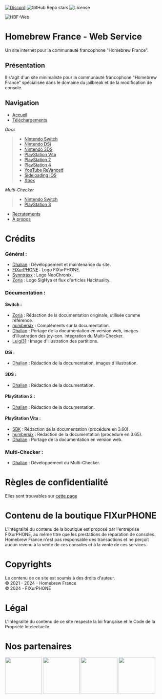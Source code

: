 [![Discord](https://img.shields.io/discord/883623179979984896?logo=discord&label=Le%20Homebrew%20France)](https://discord.gg/le-homebrew-france-883623179979984896) ![GitHub Repo stars](https://img.shields.io/github/stars/homebrewfrance/homebrew-france.fr) ![License](https://img.shields.io/github/license/homebrewfrance/homebrew-france.fr)


![HBF-Web](https://cdn.homebrew-france.site/github/hbf-web.png)

# Homebrew France - Web Service
Un site internet pour la communauté francophone "Homebrew France".

## Présentation
Il s'agit d'un site minimaliste pour la communauté francophone "Homebrew France" spécialisée dans le domaine du jailbreak et de la modification de console.

## Navigation
- [Accueil](https://homebrew-france.fr)
- [Téléchargements](https://homebrew-france.fr/telechargements/)
  
*Docs*
> - [Nintendo Switch](https://docs.homebrew-france.fr/switch/)
> - [Nintendo DSi](https://docs.homebrew-france.fr/dsi/)
> - [Nintendo 3DS](https://homebrew-france.fr/3ds/)
> - [PlayStation Vita](https://docs.homebrew-france.fr/psvita)
> - [PlayStation 2](https://docs.homebrew-france.fr/ps2/)
> - [PlayStation 4](https://homebrew-france.fr/docs/ps4/)
> - [YouTube ReVanced](https://homebrew-france.fr/docs/revanced/)
> - [Sideloading iOS](https://homebrew-france.fr/docs/sideloading-ios/)
> - [Xbox](https://homebrew-france.fr/docs/xbox/)
  
*Multi-Checker*
> - [Nintendo Switch](https://homebrew-france.fr/multi-checker/switch/)
> - [PlayStation 3](https://homebrew-france.fr/multi-checker/ps3/)

- [Recrutements](https://homebrew-france.fr/devenir-helper/)
- [A propos](https://homebrew-france.fr/a-propos/)

# Crédits 
### Général : 
- [Dhalian](https://github.com/Dhalian) : Dévéloppement et maintenance du site.
- [FIXurPHONE](https://fixurphone.fr/) : Logo FIXurPHONE.
- [Synntraxx](https://github.com/Synntraxx) : Logo NeoChronix.
- [Zoria](https://github.com/THZoria) : Logo SigHya et flux d'articles Hacktuality.

### Documentation :
#### Switch :
- [Zoria](https://github.com/THZoria) : Rédaction de la documentation originale, utilisée comme référence.
- [numbersix]() : Compléments sur la documentation.
- [Dhalian](https://github.com/Dhalian) : Portage de la documentation en version web, images d'illustration des joy-con. Intégration du Multi-Checker.
- [Luigi31]() : Image d'illustration des partitions.

#### DSi :
- [Dhalian](https://github.com/Dhalian) : Rédaction de la documentation, images d'illustration.

#### 3DS : 
- [Dhalian](https://github.com/Dhalian) : Rédaction de la documentation.

#### PlayStation 2 : 
- [Dhalian](https://github.com/Dhalian) : Rédaction de la documentation.

#### PlayStation Vita : 
- [SBK]() : Rédaction de la documentation (procédure en 3.60).
- [numbersix]() : Rédaction de la documentation (procédure en 3.65).
- [Dhalian](https://github.com/Dhalian) : Portage de la documentation en version web.

### Multi-Checker : 
- [Dhalian](https://github.com/Dhalian) : Développement du Multi-Checker.

# Règles de confidentialité 
Elles sont trouvables sur [cette page](https://homebrew-france.fr/confidentialite)

# Contenu de la boutique FIXurPHONE
L'intégralité du contenu de la boutique est proposé par l'entreprise FIXurPHONE, au même titre que les prestations de réparation de consoles.\
Homebrew France n'est pas responsable des transactions et ne perçoit aucun revenu à la vente de ces consoles et à la vente de ces services.

# Copyrights
Le contenu de ce site est soumis à des droits d'auteur.\
© 2021 - 2024 - Homebrew France\
© 2024 - FIXurPHONE

# Légal
L'intégralité du contenu de ce site respecte la loi française et le Code de la Propriété Intelectuelle.

# Nos partenaires
<p float="left">
  <a href="https://discord.gg/sighya-454099185416011776"><img src="https://cdn.homebrew-france.site/partner/sighya.png" width="120" /></a>
  <a href="https://fixurphone.fr/"><img src="https://cdn.homebrew-france.site/partner/fixurphone.png" width="120" /></a>
  <a href="https://guardian-app.com/"><img src="https://cdn.homebrew-france.site/partner/vibes.png" width="120" /></a>
  <a href="https://neochronix.fr/"><img src="https://cdn.homebrew-france.site/partner/neochronix.png" width="120" /></a>
</p>

